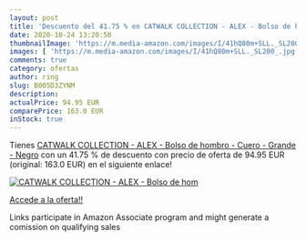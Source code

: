 ```yaml
---
layout: post
title: 'Descuento del 41.75 % en CATWALK COLLECTION - ALEX - Bolso de hom'
date: 2020-10-24 13:20:50
thumbnailImage: 'https://m.media-amazon.com/images/I/41hQ80m+SLL._SL200_.jpg'
images: [ 'https://m.media-amazon.com/images/I/41hQ80m+SLL._SL200_.jpg' ]
comments: true
category: ofertas
author: ring
slug: B005D3ZYNM
description:
actualPrice: 94.95 EUR
comparePrice: 163.0 EUR
inStock: true
---
```


Tienes [CATWALK COLLECTION - ALEX - Bolso de hombro - Cuero - Grande - Negro](https://www.amazon.es/dp/B005D3ZYNM/?tag=tolees-21) con un 41.75 % de descuento con precio de oferta de 94.95 EUR (original: 163.0 EUR) en el siguiente enlace!

[![CATWALK COLLECTION - ALEX - Bolso de hom](https://m.media-amazon.com/images/I/41hQ80m+SLL._SL200_.jpg)](https://www.amazon.es/dp/B005D3ZYNM/?tag=tolees-21)

[Accede a la oferta!!](https://www.amazon.es/dp/B005D3ZYNM/?tag=tolees-21)

Links participate in Amazon Associate program and might generate a comission on qualifying sales


